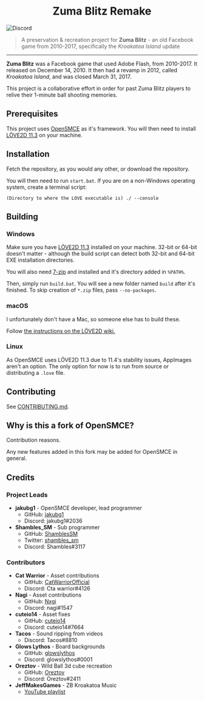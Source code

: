 <h1 align="center">Zuma Blitz Remake</h1>
<div align="center">
</div>

![Discord](https://img.shields.io/discord/315202394118029314?color=%235865F2&label=Discord%20&logo=discord&style=flat-square)

> A preservation & recreation project for **Zuma Blitz** - an old Facebook game
from 2010-2017, specifically the *Kroakatoa Island* update

--------

**Zuma Blitz** was a Facebook game that used Adobe Flash, from 2010-2017. It
released on December 14, 2010. It then had a revamp in 2012, called
*Kroakatoa Island*, and was closed March 31, 2017.

This project is a collaborative effort in order for past Zuma Blitz players
to relive their 1-minute ball shooting memories.

## Prerequisites
This project uses [OpenSMCE](https://github.com/jakubg1/OpenSMCE) as it's
framework. You will then need to install [LÖVE2D 11.3](https://github.com/love2d/love/releases/tag/11.3)
on your machine.

## Installation
Fetch the repository, as you would any other, or download the repository.

You will then need to run `start.bat`. If you are on a non-Windows operating
system, create a terminal script:
```
(Directory to where the LOVE executable is) ./ --console
```

## Building
### Windows
Make sure you have [LÖVE2D 11.3](https://github.com/love2d/love/releases/tag/11.3)
installed on your machine. 32-bit or 64-bit doesn't matter - although the build
script can detect both 32-bit and 64-bit EXE installation directories.

You will also need [7-zip](https://www.7-zip.org/download.html) and
 installed
and it's directory added in `%PATH%`.

Then, simply run `build.bat`. You will see a new folder named `build` after
it's finished. To skip creation of `*.zip` files, pass `--no-packages`.

### macOS
I unfortunately don't have a Mac, so someone else has to build these.

Follow [the instructions on the LÖVE2D wiki.](https://love2d.org/wiki/Game_Distribution#Creating_a_macOS_Application)

### Linux
As OpenSMCE uses LÖVE2D 11.3 due to 11.4's stability issues, AppImages
aren't an option. The only option for now is to run from source or
distributing a `.love` file.

## Contributing
See [CONTRIBUTING.md](/CONTRIBUTING.md).

## Why is this a fork of OpenSMCE?
Contribution reasons.

Any new features added in this fork may be added for OpenSMCE in general.

## Credits
### Project Leads
- **jakubg1** - OpenSMCE developer, lead programmer
  - GitHub: [jakubg1](https://github.com/jakubg1)
  - Discord: jakubg1#2036
- **Shambles_SM** - Sub programmer
  - GitHub: [ShamblesSM](https://github.com/ShamblesSM)
  - Twitter: [shambles_sm](https://twitter.com/shambles_sm)
  - Discord: Shambles#3117

### Contributors
- **Cat Warrior** - Asset contributions
  - GitHub: [CatWarriorOfficial](https://github.com/CatWarriorOfficial)
  - Discord: Cta warrior#4126
- **Nagi** - Asset contributions
  - GitHub: [Nxgi](https://github.com/Nxgi)
  - Discord: nagi#1547
- **cuteio14** - Asset fixes
  - GitHub: [cuteio14](https://github.com/cuteio14)
  - Discord: cuteio14#7664
- **Tacos** - Sound ripping from videos
  - Discord: Tacos#8810
- **Glows Lythos** - Board backgrounds
  - GitHub: [glowslythos](https://github.com/glowslythos)
  - Discord: glowslythos#0001
- **Oreztov** - Wild Ball 3d cube recreation
  - GitHub: [Oreztov](https://github.com/Oreztov)
  - Discord: Oreztov#2411
- **JeffMakesGames** - ZB Kroakatoa Music
  - [YouTube playlist](https://www.youtube.com/playlist?list=PLEdhomj1r33983BrSBOdUrh0lpAFC-sQ-)
